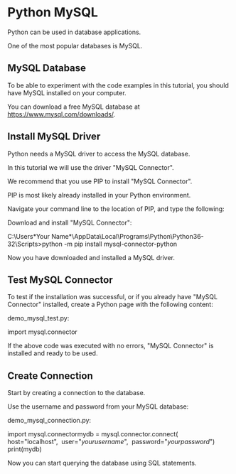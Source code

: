 
Python MySQL
============


Python can be used in database applications.


One of the most popular databases is MySQL.


MySQL Database
--------------


To be able to experiment with the code examples in this tutorial, you should 
have MySQL installed on your computer.


You can download a free MySQL database at
<https://www.mysql.com/downloads/>.


Install MySQL Driver
--------------------


Python needs a MySQL driver to access the MySQL database.


In this tutorial we will use the driver "MySQL Connector".


We recommend that you use PIP to install "MySQL Connector".


PIP is most likely already installed in your Python environment.


Navigate your command line to the location of PIP, and type the following:



Download and install "MySQL Connector":



C:\Users\*Your Name*\AppData\Local\Programs\Python\Python36-32\Scripts>python -m pip install 
 mysql-connector-python


Now you have downloaded and installed a MySQL driver.


Test MySQL Connector
--------------------


To test if the installation was successful, or if you already have "MySQL 
Connector" 
installed, create a Python page with 
the following content:



demo\_mysql\_test.py:



 import mysql.connector

If the above code was executed with no errors, "MySQL Connector" is installed and 
ready to be used.


Create Connection
-----------------


Start by creating a connection to the database.


Use the username and password from your MySQL database:



demo\_mysql\_connection.py:



 import mysql.connectormydb = mysql.connector.connect(  host="localhost",  user="*yourusername*",  password="*yourpassword*")
print(mydb)

Now you can start querying the database using SQL statements.


